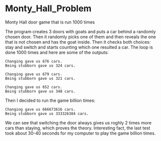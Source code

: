 # Monty_Hall_Problem
Monty Hall door game that is run 1000 times


The program creates 3 doors with goats and puts a car behind a randomly chosen door. Then it randomly picks one of them and then reveals the one that is not chosen and has the goat inside. Then it checks both choices: stay and switch and starts counting which one resulted a car. The loop is done 1000 times and here are some of the outputs:

	Changing gave us 676 cars.
	Being stubborn gave us 324 cars.
	
	Changing gave us 679 cars.
	Being stubborn gave us 321 cars.
	
	Changing gave us 652 cars.
	Being stubborn gave us 348 cars.

Then I decided to run the game billion times:

	Changing gave us 666673616 cars.
	Being stubborn gave us 333326384 cars.
	
We can see that switching the door always gives us roghly 2 times more cars than staying, which proves the theory. Interesting fact, the last test took about 30-40 seconds for my computer to play the game billion times.
